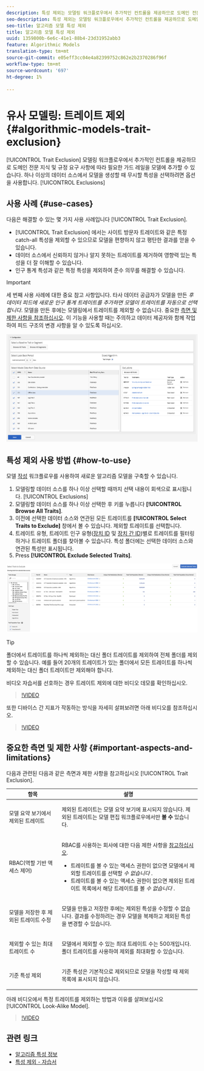 ```yaml
---
description: 특성 제외는 모델링 워크플로우에서 추가적인 컨트롤을 제공하므로 도메인 전문 지식 및 규정 요구 사항에 따라 필요한 가드 레일을 모델에 추가할 수 있습니다. 하나 이상의 데이터 소스에서 모델을 생성할 때 무시할 특성을 선택하려면 제외 옵션을 사용합니다.
seo-description: 특성 제외는 모델링 워크플로우에서 추가적인 컨트롤을 제공하므로 도메인 전문 지식 및 규정 요구 사항에 따라 필요한 가드 레일을 모델에 추가할 수 있습니다. 하나 이상의 데이터 소스에서 모델을 생성할 때 무시할 특성을 선택하려면 제외 옵션을 사용합니다.
seo-title: 알고리즘 모델 특성 제외
title: 알고리즘 모델 특성 제외
uuid: 1359800b-6e6c-41e1-88b4-23d31952abb3
feature: Algorithmic Models
translation-type: tm+mt
source-git-commit: e05eff3cc04e4a82399752c862e2b2370286f96f
workflow-type: tm+mt
source-wordcount: '697'
ht-degree: 1%

---
```



# 유사 모델링: 트레이트 제외 {#algorithmic-models-trait-exclusion}

[!UICONTROL Trait Exclusion] 모델링 워크플로우에서 추가적인 컨트롤을 제공하므로 도메인 전문 지식 및 규정 요구 사항에 따라 필요한 가드 레일을 모델에 추가할 수 있습니다. 하나 이상의 데이터 소스에서 모델을 생성할 때 무시할 특성을 선택하려면 옵션을 사용합니다. [!UICONTROL Exclusions]

## 사용 사례 {#use-cases}

다음은 해결할 수 있는 몇 가지 사용 사례입니다 [!UICONTROL Trait Exclusion].

* [!UICONTROL Trait Exclusion] 에서는 사이트 방문자 트레이트와 같은 특정 catch-all 특성을 제외할 수 있으므로 모델을 편향하지 않고 평탄한 결과를 얻을 수 있습니다.
* 데이터 소스에서 신뢰하지 않거나 알지 못하는 트레이트를 제거하여 영향력 있는 특성을 더 잘 이해할 수 있습니다.
* 인구 통계 특성과 같은 특정 특성을 제외하여 준수 의무를 해결할 수 있습니다.

>[!IMPORTANT]
>
>세 번째 사용 사례에 대한 중요 참고 사항입니다. 타사 데이터 공급자가 모델을 만든 *후 데이터 피드에 새로운 인구 통계 트레이트를 추가하면 모델이 트레이트를 자동으로 선택합니다*. 모델을 만든 후에는 모델링에서 트레이트를 제외할 수 없습니다. 중요한 [측면 및 제한 사항을 참조하십시오](../../features/algorithmic-models/trait-exclusion-algo-models.md#important-aspects-and-limitations). 이 기능을 사용할 때는 주의하고 데이터 제공자와 함께 작업하여 피드 구조의 변경 사항을 알 수 있도록 하십시오.

![](assets/lam_exclude_traits.png)

## 특성 제외 사용 방법 {#how-to-use}

모델 [작성](../../features/algorithmic-models/create-model.md#build-model) 워크플로우를 사용하여 새로운 알고리즘 모델을 구축할 수 있습니다.

1. 모델링할 데이터 소스를 하나 이상 선택할 때까지 선택 내용이 회색으로 표시됩니다. [!UICONTROL Exclusions]
2. 모델링할 데이터 소스를 하나 이상 선택한 후 키를 누릅니다 **[!UICONTROL Browse All Traits]**.
3. 이전에 선택한 데이터 소스와 연관된 모든 트레이트를 **[!UICONTROL Select Traits to Exclude]** 창에서 볼 수 있습니다. 제외할 트레이트를 선택합니다.
4. 트레이트 유형, 트레이트 인구 유형([장치 ID](../../reference/ids-in-aam.md) 및 [장치 간 ID](../../reference/ids-in-aam.md))별로 트레이트를 필터링하거나 트레이트 폴더를 찾아볼 수 있습니다. 특성 폴더에는 선택한 데이터 소스와 연관된 특성만 표시됩니다.
5. Press **[!UICONTROL Exclude Selected Traits]**.

![특성 제외](assets/trait-exclusions-browse-traits.png)

>[!TIP]
>
>폴더에서 트레이트를 하나씩 제외하는 대신 폴더 트레이트를 제외하여 전체 폴더를 제외할 수 있습니다. 예를 들어 20개의 트레이트가 있는 폴더에서 모든 트레이트를 하나씩 제외하는 대신 폴더 트레이트만 제외해야 합니다.

비디오 자습서를 선호하는 경우 트레이트 제외에 대한 비디오 데모를 확인하십시오.

>[!VIDEO](https://video.tv.adobe.com/v/25569/?quality=12)

또한 디바이스 간 지표가 작동하는 방식을 자세히 살펴보려면 아래 비디오를 참조하십시오.

>[!VIDEO](https://docs.adobe.com/content/help/en/audience-manager-learn/tutorials/build-and-manage-audiences/profile-merge/understanding-cross-device-metrics-in-audience-manager.html)

## 중요한 측면 및 제한 사항 {#important-aspects-and-limitations}

다음과 관련된 다음과 같은 측면과 제한 사항을 참고하십시오 [!UICONTROL Trait Exclusion].

<table id="table_BA5C3545BC9E4717BD567B00C803AA53"> 
 <thead> 
  <tr> 
   <th colname="col1" class="entry"> 항목 </th> 
   <th colname="col2" class="entry"> 설명 </th>
  </tr> 
 </thead>
 <tbody> 
  <tr> 
   <td colname="col1"> <p>모델 요약 보기에서 제외된 트레이트 </p> </td>
   <td colname="col2"> <p>제외된 트레이트는 모델 요약 보기에 표시되지 <i></i> 않습니다. 제외된 트레이트는 모델 편집 워크플로우에서만 <b><span class="uicontrol"> 볼 수</span></b> 있습니다. </p> </td>
  </tr> 
  <tr> 
   <td colname="col1"> <p>RBAC(역할 기반 액세스 제어) </p> </td>
   <td colname="col2"> <p>RBAC를 사용하는 회사에 대한 다음 제한 사항을 <a href="../../features/administration/administration-overview.md#administration"> 참고하십시오</a>. </p> <p>
     <ul id="ul_38A4056C235B428C822EA4A353893786"> 
      <li id="li_2624FB35581F4807B8530910D63FFDBF">트레이트를 볼 수 있는 액세스 권한이 없으면 모델에서 제외할 트레이트를 선택할 <i>수 없습니다</i> . </li>
      <li id="li_3FD7A12AAAA8462EA84A760C05F20379">트레이트를 볼 수 있는 액세스 권한이 없으면 제외된 트레이트 목록에서 해당 트레이트를 볼 <i>수 없습니다</i> . </li>
     </ul> </p> </td>
  </tr> 
  <tr> 
   <td colname="col1"> <p>모델을 저장한 후 제외된 트레이트 수정 </p> </td>
   <td colname="col2"> <p>모델을 만들고 저장한 후에는 제외된 특성을 수정할 수 없습니다. 결과를 수정하려는 경우 모델을 복제하고 제외된 특성을 변경할 수 있습니다. </p> </td>
  </tr> 
  <tr> 
   <td colname="col1"> <p>제외할 수 있는 최대 트레이트 수 </p> </td>
   <td colname="col2"> <p>모델에서 제외할 수 있는 최대 트레이트 수는 500개입니다. 폴더 트레이트를 사용하여 제외를 최대화할 수 있습니다. </p> </td>
  </tr> 
  <tr> 
   <td colname="col1"> <p>기준 특성 제외 </p> </td>
   <td colname="col2"> <p>기준 특성은 기본적으로 제외되므로 모델을 작성할 때 제외 목록에 <b><span class="uicontrol"></span></b> 표시되지 않습니다. </p> </td>
  </tr>
 </tbody>
</table>

아래 비디오에서 특정 트레이트를 제외하는 방법과 이유를 살펴보십시오 [!UICONTROL Look-Alike Model].

>[!VIDEO](https://video.tv.adobe.com/v/25569/)

## 관련 링크

* [알고리즘 특성 정보](/help/using/features/algorithmic-models/understanding-models.md)
* [특성 제외 - 자습서](https://helpx.adobe.com/audience-manager/kt/using/excluding-traits-look-alike-model-feature-video-use.html)